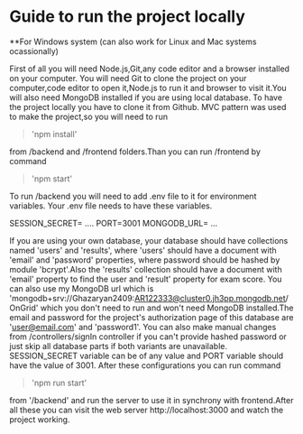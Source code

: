 # Guide to run the project locally

**For Windows system (can also work for Linux and Mac systems ocassionally)

First of all you will need Node.js,Git,any code editor and a browser installed on your computer.
You will need Git to clone the project on your computer,code editor to open it,Node.js to run it and browser to visit it.You will also need MongoDB installed if you are using local database.
To have the project locally you have to clone it from Github.
MVC pattern was used to make the project,so you will need to run   

 > 'npm install'

from /backend and /frontend folders.Than you can run /frontend by command 

 > 'npm start'

To run /backend you will need to add .env file to it for environment variables. Your .env file needs to have these variables.

SESSION_SECRET= .... 
PORT=3001
MONGODB_URL= ...

If you are using your own database, your database should have collections named 'users' 
and 'results', where 'users' should have a document with 'email' and 'password' properties,
where password should be hashed by module 'bcrypt'.Also the 'results' collection should have
a document with 'email' property to find the user and 'result' property for exam score. 
You can also use my MongoDB url which is
 'mongodb+srv://Ghazaryan2409:AR122333@cluster0.jh3pp.mongodb.net/OnGrid'
which you don't need to run and won't need MongoDB installed.The email and password for the project's authorization page of this database are 'user@email.com' and 'password1'.
You can also make manual changes from /controllers/signIn controller if you can't provide hashed password or just skip all database parts if both variants are unavailable.
SESSION_SECRET variable can be of any value and PORT variable should have the value of 3001.
After these configurations you can run command 

 >'npm run start'
 
from '/backend' and run the server to use it in synchrony with frontend.After all these
you can visit the web server 
http://localhost:3000
and watch the project working.